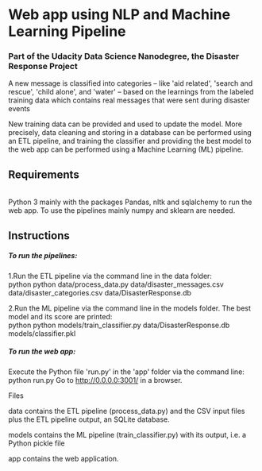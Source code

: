 <h1>Web app using NLP and Machine Learning Pipeline</h1>
<h3>Part of the Udacity Data Science Nanodegree, the Disaster Response Project</h3>

A new message is classified into categories – like 'aid related', 'search and rescue', 'child alone', and 'water' – based on the learnings from the labeled training data which contains real messages that were sent during disaster events

New training data can be provided and used to update the model. More precisely, data cleaning and storing in a database can be performed using an ETL pipeline, and training the classifier and providing the best model to the web app can be performed using a Machine Learning (ML) pipeline.

<h2>Requirements</h2>
<br>Python 3 mainly with the packages Pandas, nltk and sqlalchemy to run the web app. To use the pipelines mainly numpy and sklearn are needed.</br>

<h2>Instructions</h2>

<h5>To run the pipelines:</h5>

1.Run the ETL pipeline via the command line in the data folder:
<br>python python data/process_data.py data/disaster_messages.csv data/disaster_categories.csv data/DisasterResponse.db

2.Run the ML pipeline via the command line in the models folder. The best model and its score are printed:
<br>python python models/train_classifier.py data/DisasterResponse.db models/classifier.pkl

<h5>To run the web app:</h5>

Execute the Python file 'run.py' in the 'app' folder via the command line: python run.py
Go to http://0.0.0.0:3001/ in a browser.

</h2>Files</h2>

data contains the ETL pipeline (process_data.py) and the CSV input files plus the ETL pipeline output, an SQLite database.

models contains the ML pipeline (train_classifier.py) with its output, i.e. a Python pickle file

app contains the web application.

